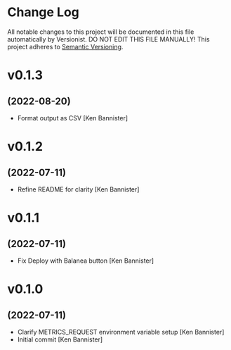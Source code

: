# Change Log

All notable changes to this project will be documented in this file
automatically by Versionist. DO NOT EDIT THIS FILE MANUALLY!
This project adheres to [Semantic Versioning](http://semver.org/).

# v0.1.3
## (2022-08-20)

* Format output as CSV [Ken Bannister]

# v0.1.2
## (2022-07-11)

* Refine README for clarity [Ken Bannister]

# v0.1.1
## (2022-07-11)

* Fix Deploy with Balanea button [Ken Bannister]

# v0.1.0
## (2022-07-11)

* Clarify METRICS_REQUEST environment variable setup [Ken Bannister]
* Initial commit [Ken Bannister]
